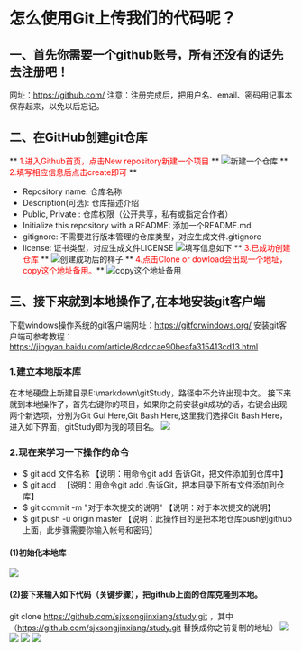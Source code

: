 # 怎么使用Git上传我们的代码呢？
## 一、首先你需要一个github账号，所有还没有的话先去注册吧！
网址：https://github.com/
注意：注册完成后，把用户名、email、密码用记事本保存起来，以免以后忘记。
## 二、在GitHub创建git仓库
** <font color="red">1.进入Github首页，点击New repository新建一个项目</font> **
![新建一个仓库](assets/dc7caeef.png)
** <font color="red">2.填写相应信息后点击create即可</font> **
* Repository name: 仓库名称
* Description(可选): 仓库描述介绍
* Public, Private : 仓库权限（公开共享，私有或指定合作者）
* Initialize this repository with a README: 添加一个README.md
* gitignore: 不需要进行版本管理的仓库类型，对应生成文件.gitignore
* license: 证书类型，对应生成文件LICENSE
![填写信息如下](assets/76b23e7c.png)
** <font color="red">3.已成功创建仓库</font> **
![创建成功后的样子](assets/6be66a48.png)
** <font color="red">4.点击Clone or dowload会出现一个地址，copy这个地址备用。</font>**
![copy这个地址备用](assets/68da566d.png)
## 三、接下来就到本地操作了,在本地安装git客户端
下载windows操作系统的git客户端网址：https://gitforwindows.org/
安装git客户端可参考教程：https://jingyan.baidu.com/article/8cdccae90beafa315413cd13.html
### 1.建立本地版本库
在本地硬盘上新建目录E:\markdown\gitStudy，路径中不允许出现中文。
接下来就到本地操作了，首先右键你的项目，如果你之前安装git成功的话，右键会出现两个新选项，分别为Git Gui Here,Git Bash Here,这里我们选择Git Bash Here，进入如下界面，gitStudy即为我的项目名。
![](assets/92823b2f.png)
### 2.现在来学习一下操作的命令
* $ git add 文件名称   【说明：用命令git add 告诉Git，把文件添加到仓库中】
* $ git add .        【说明：用命令git add .告诉Git，把本目录下所有文件添加到仓库】
* $ git commit -m "对于本次提交的说明"  【说明：对于本次提交的说明】
* $ git push -u origin master  【说明：此操作目的是把本地仓库push到github上面，此步骤需要你输入帐号和密码】


#### (1)初始化本地库
![](assets/37e39571.png)
#### (2)接下来输入如下代码（关键步骤），把github上面的仓库克隆到本地。
git clone https://github.com/sjxsongjinxiang/study.git ，其中（https://github.com/sjxsongjinxiang/study.git 替换成你之前复制的地址）
![](assets/1334f030.png)
![](assets/d72de99c.png)
![](assets/a278f23d.png)
![](assets/6970a29f.png)
